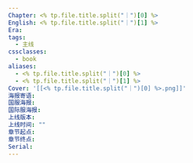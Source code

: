 ```yaml
---
Chapter: <% tp.file.title.split("｜")[0] %>
English: <% tp.file.title.split("｜")[1] %>
Era: 
tags:
  - 主线
cssclasses:
  - book
aliases:
  - <% tp.file.title.split("｜")[0] %>
  - <% tp.file.title.split("｜")[1] %>
Cover: '[[<% tp.file.title.split("｜")[0] %>.png]]'
海报寄语: 
国服海报: 
国际服海报: 
上线版本: 
上线时间: ""
章节起点: 
章节终点: 
Serial:
---
```

